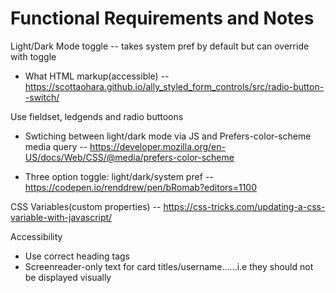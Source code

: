 # Functional Requirements and Notes


Light/Dark Mode toggle -- takes system pref by default but can override with toggle

 - What HTML markup(accessible) -- https://scottaohara.github.io/ally_styled_form_controls/src/radio-button--switch/

Use fieldset, ledgends and radio buttoons

 - Swtiching between light/dark mode via JS and Prefers-color-scheme media query -- https://developer.mozilla.org/en-US/docs/Web/CSS/@media/prefers-color-scheme

 - Three option toggle: light/dark/system pref -- https://codepen.io/renddrew/pen/bRomab?editors=1100


CSS Variables(custom properties) -- https://css-tricks.com/updating-a-css-variable-with-javascript/
 
 


Accessibility
 - Use correct heading tags
 - Screenreader-only text for card titles/username......i.e they should not be displayed visually